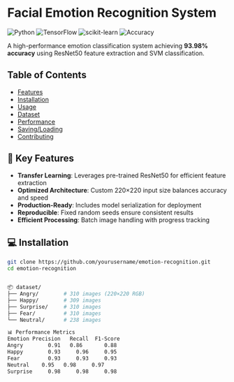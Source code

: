 # Facial Emotion Recognition System

![Python](https://img.shields.io/badge/Python-3.8%2B-blue)
![TensorFlow](https://img.shields.io/badge/TensorFlow-2.6%2B-orange)
![scikit-learn](https://img.shields.io/badge/scikit--learn-1.0%2B-green)
![Accuracy](https://img.shields.io/badge/Accuracy-93.98%25-brightgreen)

A high-performance emotion classification system achieving **93.98% accuracy** using ResNet50 feature extraction and SVM classification.

## Table of Contents
- [Features](#-key-features)
- [Installation](#-installation)
- [Usage](#-usage)
- [Dataset](#-dataset-structure)
- [Performance](#-performance-metrics)
- [Saving/Loading](#-model-persistence)
- [Contributing](#-contributing)

## 🚀 Key Features
- **Transfer Learning**: Leverages pre-trained ResNet50 for efficient feature extraction
- **Optimized Architecture**: Custom 220×220 input size balances accuracy and speed
- **Production-Ready**: Includes model serialization for deployment
- **Reproducible**: Fixed random seeds ensure consistent results
- **Efficient Processing**: Batch image handling with progress tracking

## 💻 Installation
```bash
git clone https://github.com/yourusername/emotion-recognition.git
cd emotion-recognition


📦 dataset/
├── Angry/        # 310 images (220×220 RGB)
├── Happy/        # 309 images 
├── Surprise/     # 310 images
├── Fear/         # 310 images
└── Neutral/      # 238 images

📊 Performance Metrics
Emotion	Precision	Recall	F1-Score
Angry	     0.91 	0.86	   0.88
Happy	     0.93	  0.96     0.95
Fear	     0.93	  0.93	   0.93
Neutral	   0.95	  0.98	   0.97
Surprise	 0.98	  0.98	   0.98

